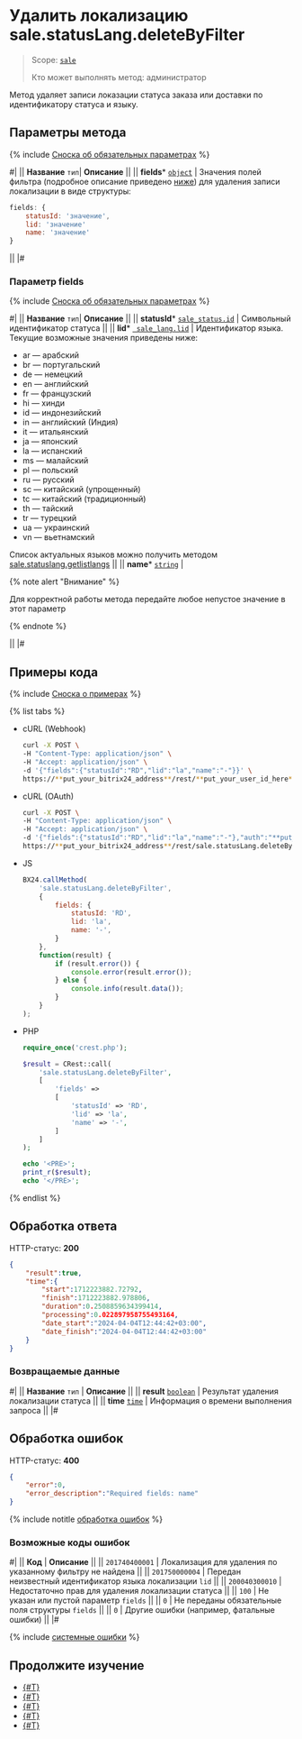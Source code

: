 # Удалить локализацию sale.statusLang.deleteByFilter

> Scope: [`sale`](../../scopes/permissions.md)
>
> Кто может выполнять метод: администратор

Метод удаляет записи локазации статуса заказа или доставки по идентификатору статуса и языку.

## Параметры метода

{% include [Сноска об обязательных параметрах](../../../_includes/required.md) %}

#|
|| **Название**
`тип`| **Описание** ||
|| **fields***
[`object`](../../data-types.md) | Значения полей фильтра (подробное описание приведено [ниже](#parametr-fields)) для удаления записи локализации в виде структуры:

```js
fields: {
    statusId: 'значение',
    lid: 'значение'
    name: 'значение'
}
```

||
|#

### Параметр fields

{% include [Сноска об обязательных параметрах](../../../_includes/required.md) %}

#|
|| **Название**
`тип`| **Описание** ||
|| **statusId***
[`sale_status.id`](../data-types.md) | Символьный идентификатор статуса ||
|| **lid***
[` sale_lang.lid`](../data-types.md) | Идентификатор языка. Текущие возможные значения приведены ниже:

- ar — арабский
- br — португальский
- de — немецкий
- en — английский
- fr — французский
- hi — хинди
- id — индонезийский
- in — английский (Индия)
- it — итальянский
- ja — японский
- la — испанский
- ms — малайский
- pl — польский
- ru — русский
- sc — китайский (упрощенный)
- tc — китайский (традиционный)
- th — тайский
- tr — турецкий
- ua — украинский
- vn — вьетнамский

Список актуальных языков можно получить методом [sale.statuslang.getlistlangs](./sale-status-lang-get-list-langs.md) ||
|| **name***
[`string`](../../data-types.md) | 

{% note alert "Внимание" %}

Для корректной работы метода передайте любое непустое значение в этот параметр 

{% endnote %}

||
|#

## Примеры кода

{% include [Сноска о примерах](../../../_includes/examples.md) %}

{% list tabs %}

- cURL (Webhook)

    ```bash
    curl -X POST \
    -H "Content-Type: application/json" \
    -H "Accept: application/json" \
    -d '{"fields":{"statusId":"RD","lid":"la","name":"-"}}' \
    https://**put_your_bitrix24_address**/rest/**put_your_user_id_here**/**put_your_webhook_here**/sale.statusLang.deleteByFilter
    ```

- cURL (OAuth)

    ```bash
    curl -X POST \
    -H "Content-Type: application/json" \
    -H "Accept: application/json" \
    -d '{"fields":{"statusId":"RD","lid":"la","name":"-"},"auth":"**put_access_token_here**"}' \
    https://**put_your_bitrix24_address**/rest/sale.statusLang.deleteByFilter
    ```

- JS

    ```js
    BX24.callMethod(
        'sale.statusLang.deleteByFilter',
        {
            fields: {
                statusId: 'RD',
                lid: 'la',
                name: '-',
            }
        },
        function(result) {
            if (result.error()) {
                console.error(result.error());
            } else {
                console.info(result.data());
            }
        }
    );
    ```

- PHP

    ```php
    require_once('crest.php');

    $result = CRest::call(
        'sale.statusLang.deleteByFilter',
        [
            'fields' =>
            [
                'statusId' => 'RD',
                'lid' => 'la',
                'name' => '-',
            ]
        ]
    );

    echo '<PRE>';
    print_r($result);
    echo '</PRE>';
    ```

{% endlist %}

## Обработка ответа

HTTP-статус: **200**

```json
{
    "result":true,
    "time":{
        "start":1712223882.72792,
        "finish":1712223882.978806,
        "duration":0.2508859634399414,
        "processing":0.022897958755493164,
        "date_start":"2024-04-04T12:44:42+03:00",
        "date_finish":"2024-04-04T12:44:42+03:00"
    }
}
```

### Возвращаемые данные

#|
|| **Название**
`тип` | **Описание** ||
|| **result**
[`boolean`](../../data-types.md) | Результат удаления локализации статуса ||
|| **time**
[`time`](../../data-types.md) | Информация о времени выполнения запроса ||
|#

## Обработка ошибок

HTTP-статус: **400**

```json
{
    "error":0,
    "error_description":"Required fields: name"
}
```

{% include notitle [обработка ошибок](../../../_includes/error-info.md) %}

### Возможные коды ошибок

#|
|| **Код** | **Описание** ||
|| `201740400001` | Локализация для удаления по указанному фильтру не найдена ||
|| `201750000004` | Передан неизвестный идентификатор языка локализации `lid` ||
|| `200040300010` | Недостаточно прав для удаления локализации статуса ||
|| `100` | Не указан или пустой параметр `fields` ||
|| `0` | Не переданы обязательные поля структуры `fields` ||
|| `0` | Другие ошибки (например, фатальные ошибки) ||
|#

{% include [системные ошибки](../../../_includes/system-errors.md) %}

## Продолжите изучение 

- [{#T}](./index.md)
- [{#T}](./sale-status-lang-get-list-langs.md)
- [{#T}](./sale-status-lang-add.md)
- [{#T}](./sale-status-lang-list.md)
- [{#T}](./sale-status-lang-get-fields.md)